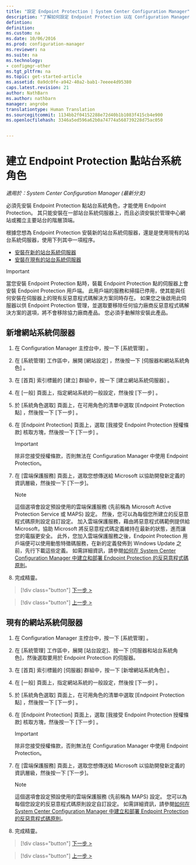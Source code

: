```yaml
---
title: "設定 Endpoint Protection | System Center Configuration Manager"
description: "了解如何設定 Endpoint Protection 以在 Configuration Manager 用戶端電腦上管理安全性和惡意程式碼。"
defintion: 
definition: 
ms.custom: na
ms.date: 10/06/2016
ms.prod: configuration-manager
ms.reviewer: na
ms.suite: na
ms.technology:
- configmgr-other
ms.tgt_pltfrm: na
ms.topic: get-started-article
ms.assetid: 0a9dc0fe-a942-40a2-bab1-7eeee4d95380
caps.latest.revision: 21
author: NathBarn
ms.author: nathbarn
manager: angrobe
translationtype: Human Translation
ms.sourcegitcommit: 1134bb2f04152288e72d40b1b1083f415cb4e900
ms.openlocfilehash: 3346a5ed596a62b0a74774a568739228d75ac050


---
```

# <a name="create-an-endpoint-protection-point-site-system-role"></a>建立 Endpoint Protection 點站台系統角色

*適用於：System Center Configuration Manager (最新分支)*

 必須先安裝 Endpoint Protection 點站台系統角色，才能使用 Endpoint Protection。 其只能安裝在一部站台系統伺服器上，而且必須安裝於管理中心網站或獨立主要站台的階層頂端。

 根據您想為 Endpoint Protection 安裝新的站台系統伺服器，還是是使用現有的站台系統伺服器，使用下列其中一項程序。
 - [安裝在新的站台系統伺服器](#new-site-system-server)
 - [安裝在現有的站台系統伺服器](#existing-site-system-server)

> [!IMPORTANT]
>  當您安裝 Endpoint Protection 點時，裝載 Endpoint Protection 點的伺服器上會安裝 Endpoint Protection 用戶端。 此用戶端的服務和掃描已停用，使其能與任何安裝在伺服器上的現有反惡意程式碼解決方案同時存在。 如果您之後啟用此伺服器以供 Endpoint Protection 管理，並選取要移除任何協力廠商反惡意程式碼解決方案的選項，將不會移除協力廠商產品。 您必須手動解除安裝此產品。

## <a name="new-site-system-server"></a>新增網站系統伺服器

1.  在 Configuration Manager 主控台中，按一下 [系統管理] 。

2.  在 [系統管理]  工作區中，展開 [網站設定] ，然後按一下 [伺服器和網站系統角色] 。

3.  在 [首頁]  索引標籤的 [建立]  群組中，按一下 [建立網站系統伺服器] 。

4.  在 [一般]  頁面上，指定網站系統的一般設定，然後按 [下一步] 。

5.  於 [系統角色選取]  頁面上，在可用角色的清單中選取 [Endpoint Protection 點]  ，然後按一下 [下一步] 。

6.  在 [Endpoint Protection]  頁面上，選取 [我接受 Endpoint Protection 授權條款]  核取方塊，然後按一下 [下一步] 。

    > [!IMPORTANT]
    >  除非您接受授權條款，否則無法在 Configuration Manager 中使用 Endpoint Protection。

7.  在 [雲端保護服務] 頁面上，選取您想傳送給 Microsoft 以協助開發新定義的資訊層級，然後按一下 [下一步]。

    > [!NOTE]
    >  這個選項會設定預設使用的雲端保護服務 (先前稱為 Microsoft Active Protection Service 或 MAPS) 設定。 然後，您可以為每個您所建立的反惡意程式碼原則設定自訂設定。 加入雲端保護服務，藉由將惡意程式碼範例提供給 Microsoft，協助 Microsoft 將反惡意程式碼定義維持在最新的狀態，進而讓您的電腦更安全。 此外，您加入雲端保護服務之後，Endpoint Protection 用戶端便可以使用動態特徵碼服務，在新的定義發佈到 Windows Update 之前，先行下載這些定義。 如需詳細資訊，請參閱[如何在 System Center Configuration Manager 中建立和部署 Endpoint Protection 的反惡意程式碼原則](endpoint-antimalware-policies.md)。

8.  完成精靈。

> [!div class="button"]
[下一步 >](endpoint-configure-alerts.md)

> [!div class="button"]
[上一步 >](endpoint-protection-configure.md)

## <a name="existing-site-system-server"></a>現有的網站系統伺服器

1.  在 Configuration Manager 主控台中，按一下 [系統管理] 。

2.  在 [系統管理] 工作區中，展開 [站台設定]、按一下 [伺服器和站台系統角色]，然後選取要用於 Endpoint Protection 的伺服器。

3.  在 [首頁]  索引標籤的 [伺服器]  群組中，按一下 [新增網站系統角色] 。

4.  在 [一般]  頁面上，指定網站系統的一般設定，然後按 [下一步] 。

5.  於 [系統角色選取]  頁面上，在可用角色的清單中選取 [Endpoint Protection 點]  ，然後按一下 [下一步] 。

6.  在 [Endpoint Protection]  頁面上，選取 [我接受 Endpoint Protection 授權條款]  核取方塊，然後按一下 [下一步] 。

    > [!IMPORTANT]
    >  除非您接受授權條款，否則無法在 Configuration Manager 中使用 Endpoint Protection。

7.  在 [雲端保護服務] 頁面上，選取您想傳送給 Microsoft 以協助開發新定義的資訊層級，然後按一下 [下一步]。

    > [!NOTE]
    >  這個選項會設定預設使用的雲端保護服務 (先前稱為 MAPS) 設定。 您可以為每個您設定的反惡意程式碼原則設定自訂設定。 如需詳細資訊，請參閱[如何在 System Center Configuration Manager 中建立和部署 Endpoint Protection 的反惡意程式碼原則](endpoint-antimalware-policies.md)。

8.  完成精靈。

> [!div class="button"]
[下一步 >](endpoint-configure-alerts.md)

> [!div class="button"]
[上一步 >](endpoint-protection-configure.md)



<!--HONumber=Nov16_HO1-->


